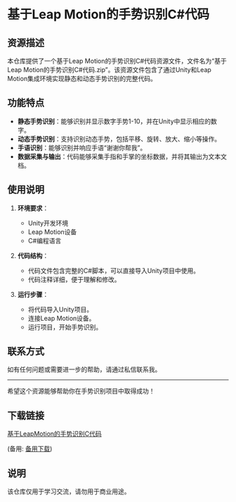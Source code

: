 # 基于Leap Motion的手势识别C#代码

## 资源描述

本仓库提供了一个基于Leap Motion的手势识别C#代码资源文件，文件名为“基于Leap Motion的手势识别C#代码.zip”。该资源文件包含了通过Unity和Leap Motion集成环境实现静态和动态手势识别的完整代码。

## 功能特点

- **静态手势识别**：能够识别并显示数字手势1-10，并在Unity中显示相应的数字。
- **动态手势识别**：支持识别动态手势，包括平移、旋转、放大、缩小等操作。
- **手语识别**：能够识别并响应手语“谢谢你帮我”。
- **数据采集与输出**：代码能够采集手指和手掌的坐标数据，并将其输出为文本文档。

## 使用说明

1. **环境要求**：
   - Unity开发环境
   - Leap Motion设备
   - C#编程语言

2. **代码结构**：
   - 代码文件包含完整的C#脚本，可以直接导入Unity项目中使用。
   - 代码注释详细，便于理解和修改。

3. **运行步骤**：
   - 将代码导入Unity项目。
   - 连接Leap Motion设备。
   - 运行项目，开始手势识别。

## 联系方式

如有任何问题或需要进一步的帮助，请通过私信联系我。

---

希望这个资源能够帮助你在手势识别项目中取得成功！

## 下载链接
[基于LeapMotion的手势识别C代码](https://pan.quark.cn/s/b3e902354543) 

(备用: [备用下载](https://pan.baidu.com/s/1Zj_CUe6gnVkJuu4dtYnkZQ?pwd=1234))

## 说明

该仓库仅用于学习交流，请勿用于商业用途。
